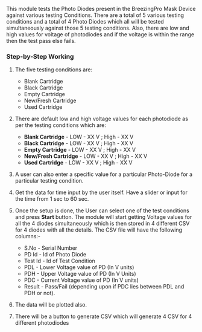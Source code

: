 This module tests the Photo Diodes present in the BreezingPro Mask Device against various testing Conditions.
There are a total of 5 various testing conditions and a total of 4 Photo Diodes which all will be tested simultaneously against those 5 testing conditions. Also, there are low and high values for voltage of photodiodes and if the voltage is within the range then the test pass else fails.

### Step-by-Step Working

1. The five testing conditions are:
   * Blank Cartridge
   * Black Cartridge
   * Empty Cartridge
   * New/Fresh Cartridge
   * Used Cartridge

2. There are default low and high voltage values for each photodiode as per the testing conditions which are:
   * **Blank Cartridge** - LOW - XX V ;  High - XX V
   * **Black Cartridge** - LOW - XX V ;  High - XX V
   * **Empty Cartridge** - LOW - XX V ;  High - XX V
   * **New/Fresh Cartridge** - LOW - XX V ;  High - XX V
   * **Used Cartridge** - LOW - XX V ;  High - XX V

3. A user can also enter a specific value for a particular Photo-Diode for a particular testing condition.

4. Get the data for time input by the user itself. Have a slider or input for the time from 1 sec to 60 sec.

5. Once the setup is done, the User can select one of the test conditions and press **Start** button. The module will start getting Voltage values for all the 4 diodes simultaneously which is then stored in 4 different CSV for 4 diodes with all the details. The CSV file will have the following columns:-
   * S.No - Serial Number
   * PD Id - Id of Photo Diode
   * Test Id - Id of Test Condition
   * PDL - Lower Voltage value of PD (In V units)
   * PDH - Upper Voltage value of PD (In V Units)
   * PDC - Current Voltage value of PD (In V units)
   * Result - Pass/Fail (depending upon if PDC lies between PDL and PDH or not).

6. The data will be plotted also.

7. There will be a button to generate CSV which will generate 4 CSV for 4 different photodiodes